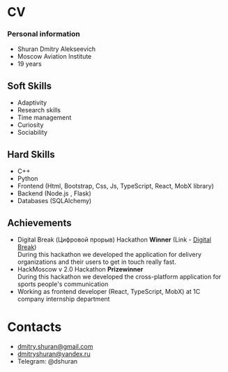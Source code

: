 # CV
### Personal information
  - Shuran Dmitry Alekseevich
  - Moscow Aviation Institute
  - 19 years
## Soft Skills
- Adaptivity
- Research skills
- Time management
- Curiosity
- Sociability
##  Hard Skills
- C++
- Python
- Frontend (Html, Bootstrap, Css, Js, TypeScript, React, MobX library)
- Backend (Node.js , Flask)
- Databases (SQLAlchemy)
## Achievements
- Digital Break (Цифровой прорыв) Hackathon **Winner** (Link - [Digital Break](digital_break.pdf))    
 During this hackathon we developed the application for delivery organizations and their users to get in touch really fast. 
- HackMoscow v 2.0 Hackathon **Prizewinner**  
 During this hackathon we developed the cross-platform application for sports people's communication
- Working as frontend developer (React, TypeScript, MobX) at 1C company internship department
# Contacts  
- dmitry.shuran@gmail.com
- dmitryshuran@yandex.ru
- Telegram: @dshuran
